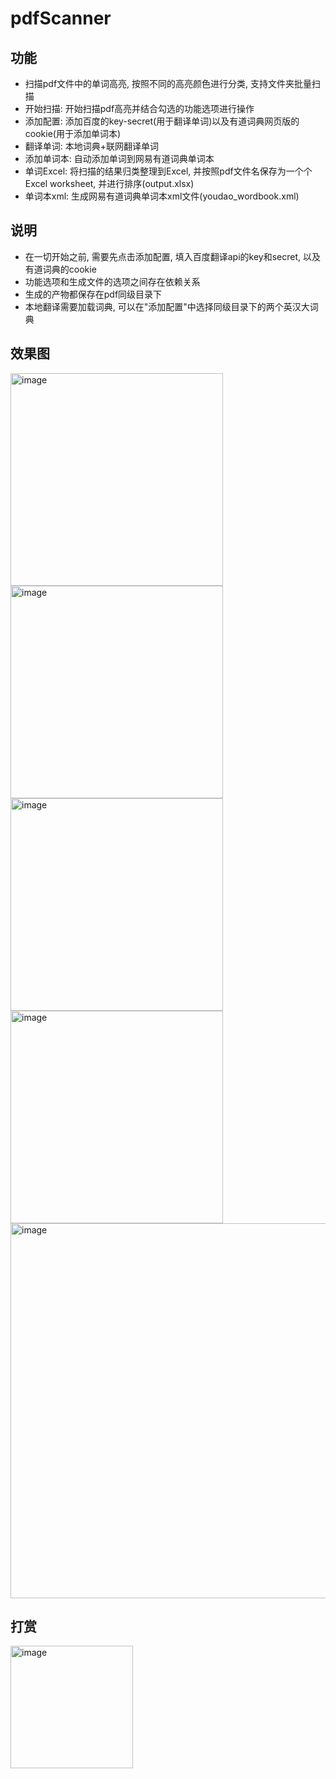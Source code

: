 # pdfScanner
## 功能
- 扫描pdf文件中的单词高亮, 按照不同的高亮颜色进行分类, 支持文件夹批量扫描
- 开始扫描: 开始扫描pdf高亮并结合勾选的功能选项进行操作
- 添加配置: 添加百度的key-secret(用于翻译单词)以及有道词典网页版的cookie(用于添加单词本)
- 翻译单词: 本地词典+联网翻译单词
- 添加单词本: 自动添加单词到网易有道词典单词本
- 单词Excel: 将扫描的结果归类整理到Excel, 并按照pdf文件名保存为一个个Excel worksheet, 并进行排序(output.xlsx)
- 单词本xml: 生成网易有道词典单词本xml文件(youdao_wordbook.xml)

## 说明
- 在一切开始之前, 需要先点击添加配置, 填入百度翻译api的key和secret, 以及有道词典的cookie
- 功能选项和生成文件的选项之间存在依赖关系
- 生成的产物都保存在pdf同级目录下
- 本地翻译需要加载词典, 可以在"添加配置"中选择同级目录下的两个英汉大词典

## 效果图
<img width="340" alt="image" src="https://github.com/hgzerowzh/pdfScanner/assets/64787489/54fef90b-a4d7-4061-b44a-d8e1d99f6150">
   <img width="340" alt="image" src="https://github.com/hgzerowzh/pdfScanner/assets/64787489/1d68322d-7b2d-4d19-ad69-d41494c3c08a">  <img width="340" alt="image" src="https://github.com/hgzerowzh/pdfScanner/assets/64787489/9b4d442f-4159-49ca-b071-c9d4c67a1634">  <img width="340" alt="image" src="https://github.com/hgzerowzh/pdfScanner/assets/64787489/c0d8ff81-0624-4315-b298-5458fd447a71">

<img width="600" alt="image" src="https://github.com/hgzerowzh/pdfScanner/assets/64787489/59ea605c-55d1-4293-aa89-9dbc73b843c8">

## 打赏
<img width="196" alt="image" src="https://github.com/hgzerowzh/pdfScanner/assets/64787489/76a3ab13-23f7-45f3-b978-ec4ac580e140">
